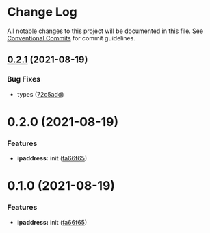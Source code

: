 # Change Log

All notable changes to this project will be documented in this file.
See [Conventional Commits](https://conventionalcommits.org) for commit guidelines.

## [0.2.1](https://github.com/eunchurn/ts-utils/compare/@eunchurn/ipaddress@0.2.0...@eunchurn/ipaddress@0.2.1) (2021-08-19)


### Bug Fixes

* types ([72c5add](https://github.com/eunchurn/ts-utils/commit/72c5add1e7d122e9ceeae02f38015e9ee720e176))





# 0.2.0 (2021-08-19)


### Features

* **ipaddress:** init ([fa66f65](https://github.com/eunchurn/ts-utils/commit/fa66f65d164de63d8cf7308d1ce9bb5950d49751))





# 0.1.0 (2021-08-19)


### Features

* **ipaddress:** init ([fa66f65](https://github.com/eunchurn/ts-utils/commit/fa66f65d164de63d8cf7308d1ce9bb5950d49751))
